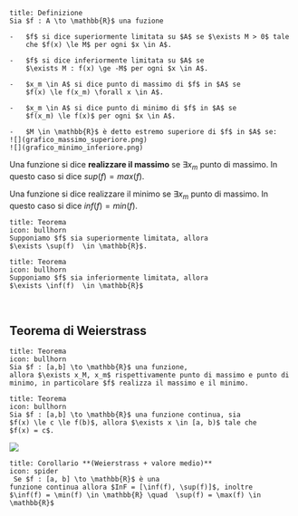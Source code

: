 ```ad-note
title: Definizione
Sia $f : A \to \mathbb{R}$ una fuzione

-   $f$ si dice superiormente limitata su $A$ se $\exists M > 0$ tale
    che $f(x) \le M$ per ogni $x \in A$.

-   $f$ si dice inferiormente limitata su $A$ se
    $\exists M : f(x) \ge -M$ per ogni $x \in A$.

-   $x_m \in A$ si dice punto di massimo di $f$ in $A$ se
    $f(x) \le f(x_m) \forall x \in A$.

-   $x_m \in A$ si dice punto di minimo di $f$ in $A$ se
    $f(x_m) \le f(x)$ per ogni $x \in A$.

-   $M \in \mathbb{R}$ è detto estremo superiore di $f$ in $A$ se:
![](grafico_massimo_superiore.png)
![](grafico_minimo_inferiore.png)
```

Una funzione si dice **realizzare il massimo** se $\exists x_m$ punto di
massimo. In questo caso si dice $sup(f) = max(f)$.

Una funzione si dice realizzare il minimo se $\exists x_m$ punto di
massimo. In questo caso si dice $inf(f) = min(f)$.

```ad-note
title: Teorema
icon: bullhorn
Supponiamo $f$ sia superiormente limitata, allora
$\exists \sup(f)  \in \mathbb{R}$.
```

```ad-note
title: Teorema
icon: bullhorn
Supponiamo $f$ sia inferiormente limitata, allora
$\exists \inf(f)  \in \mathbb{R}$
```

<div style="page-break-after: always; visibility:hidden">\pagebreak</div>

## Teorema di Weierstrass

```ad-note
title: Teorema
icon: bullhorn
Sia $f : [a,b] \to \mathbb{R}$ una funzione,
allora $\exists x_M, x_m$ rispettivamente punto di massimo e punto di
minimo, in particolare $f$ realizza il massimo e il minimo.
```

```ad-note
title: Teorema
icon: bullhorn
Sia $f : [a,b] \to \mathbb{R}$ una funzione continua, sia
$f(x) \le c \le f(b)$, allora $\exists x \in [a, b)$ tale che
$f(x) = c$.
```


![](grafico_teorema_valore_medio.png)


```ad-note
title: Corollario **(Weierstrass + valore medio)**
icon: spider
 Se $f : [a, b] \to \mathbb{R}$ è una
funzione continua allora $InF = [\inf(f), \sup(f)]$, inoltre
$\inf(f) = \min(f) \in \mathbb{R} \quad  \sup(f) = \max(f) \in \mathbb{R}$
```


